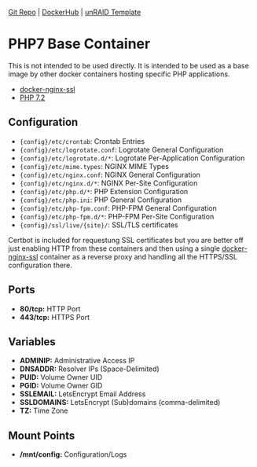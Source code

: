 [Git Repo](https://code.nephatrine.net/nephatrine/docker-base-php7) |
[DockerHub](https://hub.docker.com/r/nephatrine/base-php7/) |
[unRAID Template](https://github.com/nephatrine/unraid-docker-templates)

# PHP7 Base Container

This is not intended to be used directly. It is intended to be used as a base image by other docker containers hosting specific PHP applications.

- [docker-nginx-ssl](https://code.nephatrine.net/nephatrine/docker-nginx-ssl)
- [PHP 7.2](http://www.php.net/)

## Configuration

- ``{config}/etc/crontab``: Crontab Entries
- ``{config}/etc/logrotate.conf``: Logrotate General Configuration
- ``{config}/etc/logrotate.d/*``: Logrotate Per-Application Configuration
- ``{config}/etc/mime.types``: NGINX MIME Types
- ``{config}/etc/nginx.conf``: NGINX General Configuration
- ``{config}/etc/nginx.d/*``: NGINX Per-Site Configuration
- ``{config}/etc/php.d/*``: PHP Extension Configuration
- ``{config}/etc/php.ini``: PHP General Configuration
- ``{config}/etc/php-fpm.conf``: PHP-FPM General Configuration
- ``{config}/etc/php-fpm.d/*``: PHP-FPM Per-Site Configuration
- ``{config}/ssl/live/{site}/``: SSL/TLS certificates

Certbot is included for requestung SSL certificates but you are better off just enabling HTTP from these containers and then using a single [docker-nginx-ssl](https://code.nephatrine.net/nephatrine/docker-nginx-ssl) container as a reverse proxy and handling all the HTTPS/SSL configuration there.

## Ports

- **80/tcp:** HTTP Port
- **443/tcp:** HTTPS Port

## Variables

- **ADMINIP:** Administrative Access IP
- **DNSADDR:** Resolver IPs (Space-Delimited)
- **PUID:** Volume Owner UID
- **PGID:** Volume Owner GID
- **SSLEMAIL:** LetsEncrypt Email Address
- **SSLDOMAINS:** LetsEncrypt (Sub)domains (comma-delimited)
- **TZ:** Time Zone

## Mount Points

- **/mnt/config:** Configuration/Logs